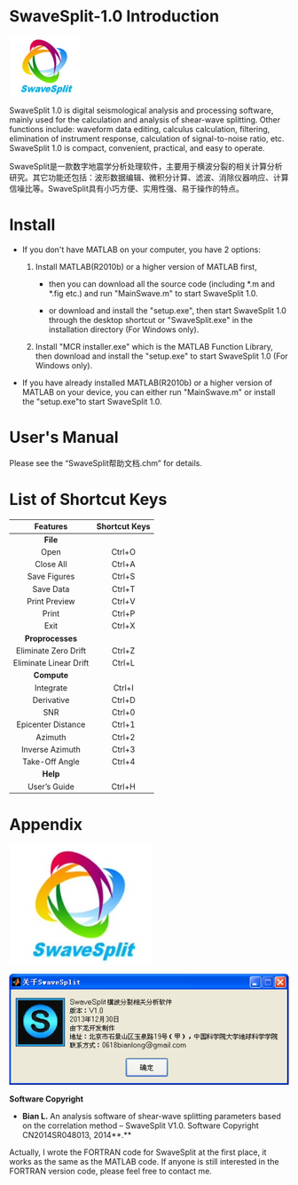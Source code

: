 # SwaveSplit-1.0 Introduction

<img src="https://raw.githubusercontent.com/MOMOKO606/Pic-Library/master/SwaveSplit_loading_pic.jpg" alt="logo1" style="zoom:50%;" />



SwaveSplit 1.0 is  digital seismological analysis and processing software, mainly used for the calculation and analysis of shear-wave splitting. Other functions include: waveform data editing, calculus calculation, filtering, elimination of instrument response, calculation of signal-to-noise ratio, etc. SwaveSplit 1.0 is compact, convenient, practical, and easy to operate.

SwaveSplit是一款数字地震学分析处理软件，主要用于横波分裂的相关计算分析研究。其它功能还包括：波形数据编辑、微积分计算、滤波、消除仪器响应、计算信噪比等。SwaveSplit具有小巧方便、实用性强、易于操作的特点。



# Install

- If you don't have MATLAB on your computer, you have 2 options:

  1. Install MATLAB(R2010b) or a higher version of MATLAB first, 

     - then you can download all the source code (including *.m and *.fig etc.) and run "MainSwave.m"  to start SwaveSplit 1.0.

     - or download and install the "setup.exe", then start SwaveSplit 1.0 through the desktop shortcut or "SwaveSplit.exe" in the installation directory (For Windows only).

  2. Install "MCR installer.exe" which is the MATLAB Function Library, then download and install the "setup.exe" to start SwaveSplit 1.0 (For Windows only).

- If you have already installed MATLAB(R2010b) or a higher version of MATLAB on your device, you can either run "MainSwave.m"  or  install the "setup.exe"to start SwaveSplit 1.0.

  

# User's Manual

Please see the “SwaveSplit帮助文档.chm” for details.



# List of Shortcut Keys

|        Features        | Shortcut Keys |
| :--------------------: | :-----------: |
|        **File**        |               |
|          Open          |    Ctrl+O     |
|       Close All        |    Ctrl+A     |
|      Save Figures      |    Ctrl+S     |
|       Save Data        |    Ctrl+T     |
|     Print Preview      |    Ctrl+V     |
|         Print          |    Ctrl+P     |
|          Exit          |    Ctrl+X     |
|    **Proprocesses**    |               |
|  Eliminate Zero Drift  |    Ctrl+Z     |
| Eliminate Linear Drift |    Ctrl+L     |
|      **Compute**       |               |
|       Integrate        |    Ctrl+I     |
|       Derivative       |    Ctrl+D     |
|          SNR           |    Ctrl+0     |
|   Epicenter Distance   |    Ctrl+1     |
|        Azimuth         |    Ctrl+2     |
|    Inverse Azimuth     |    Ctrl+3     |
|     Take-Off Angle     |    Ctrl+4     |
|        **Help**        |               |
|      User’s Guide      |    Ctrl+H     |



# Appendix

![logo1](https://raw.githubusercontent.com/MOMOKO606/Pic-Library/master/SwaveSplit_loading_pic.jpg)

![welcome_pic](https://raw.githubusercontent.com/MOMOKO606/Pic-Library/master/v1_welcome_pic.bmp)

**Software Copyright**

- **Bian L.** An analysis software of shear-wave splitting parameters based on the correlation method – SwaveSplit V1.0. Software Copyright CN2014SR048013, 2014**.**

Actually, I wrote the FORTRAN code for SwaveSplit at the first place, it works as the same as the MATLAB code. If anyone is still interested in the FORTRAN version code, please feel free to contact me. 

